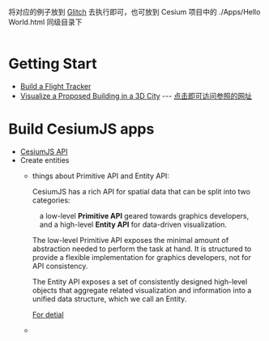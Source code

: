 将对应的例子放到 [Glitch](https://glitch.com/edit/#!/daisy-rocky-hip?path=index.html%3A125%3A16) 去执行即可，也可放到 Cesium 项目中的 ./Apps/Hello World.html 同级目录下<br/>
<br/>

# Getting Start

- [Build a Flight Tracker](demo/BuildAFlightTracker.html)
- [Visualize a Proposed Building in a 3D City](demo/VisualizeProposedBuilding.html) --- [点击即可访问参照的网址](https://cesium.com/learn/cesiumjs-learn/cesiumjs-interactive-building/)

# Build CesiumJS apps

- [CesiumJS API](https://cesium.com/learn/cesiumjs/ref-doc/)
- Create entities
  - things about Primitive API and Entity API:

    CesiumJS has a rich API for spatial data that can be split into two categories:

    &emsp;a low-level **Primitive API** geared towards graphics developers,<br/>
    &emsp;and a high-level **Entity API** for data-driven visualization.

    The low-level Primitive API exposes the minimal amount of abstraction needed to perform the task at hand. It is structured to provide a flexible implementation for graphics developers, not for API consistency.

    The Entity API exposes a set of consistently designed high-level objects that aggregate related visualization and information into a unified data structure, which we call an Entity.

    [For detial](https://cesium.com/learn/cesiumjs-learn/cesiumjs-creating-entities/)
  -